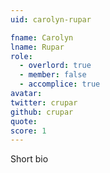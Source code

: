 ```yaml
---
uid: carolyn-rupar

fname: Carolyn
lname: Rupar
role:
  - overlord: true
  - member: false
  - accomplice: true
avatar: 
twitter: crupar
github: crupar
quote: 
score: 1
---
```


Short bio
